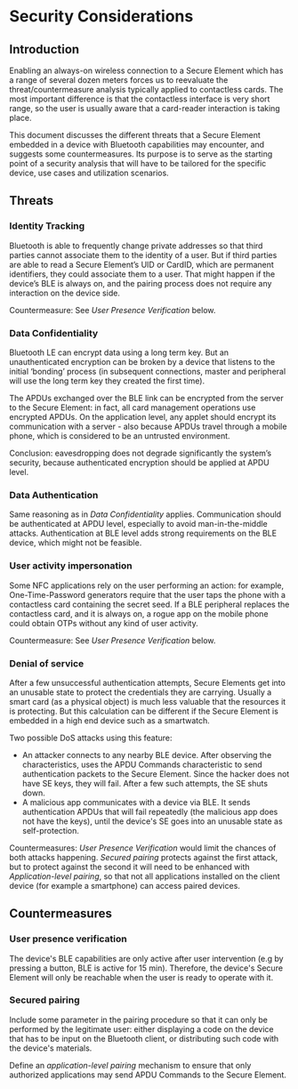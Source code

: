 # Security Considerations

## Introduction

Enabling an always-on wireless connection to a Secure Element which has a range of several dozen meters forces us to reevaluate the threat/countermeasure analysis typically applied to contactless cards. The most important difference is that the contactless interface is very short range, so the user is usually aware that a card-reader interaction is taking place.

This document discusses the different threats that a Secure Element embedded in a device with Bluetooth capabilities may encounter, and suggests some countermeasures. Its purpose is to serve as the starting point of a security analysis that will have to be tailored for the specific device, use cases and utilization scenarios.

## Threats

### Identity Tracking
Bluetooth is able to frequently change private addresses so that third parties cannot associate them to the identity of a user.
But if third parties are able to read a Secure Element’s UID or CardID, which are permanent identifiers, they could associate them to a user. That might happen if the device’s BLE is always on, and the pairing process does not require any interaction on the device side.

Countermeasure: See *User Presence Verification* below.

### Data Confidentiality
Bluetooth LE can encrypt data using a long term key. But an unauthenticated encryption can be broken by a device that listens to the initial ‘bonding’ process (in subsequent connections, master and peripheral will use the long term key they created the first time).

The APDUs exchanged over the BLE link can be encrypted from the server to the Secure Element: in fact, all card management operations use encrypted APDUs. 
On the application level, any applet should encrypt its communication with a server - also because APDUs travel through a mobile phone, which is considered to be an untrusted environment.

Conclusion: eavesdropping does not degrade significantly the system’s security, because authenticated encryption should be applied at APDU level.

### Data Authentication
Same reasoning as in *Data Confidentiality* applies. Communication should be authenticated at APDU level, especially to avoid man-in-the-middle attacks.
Authentication at BLE level adds strong requirements on the BLE device, which might not be feasible.

### User activity impersonation
Some NFC applications rely on the user performing an action: for example, One-Time-Password generators require that the user taps the phone with a contactless card containing the secret seed.
If a BLE peripheral replaces the contactless card, and it is always on, a rogue app on the mobile phone could obtain OTPs without any kind of user activity.

Countermeasure: See *User Presence Verification* below.

### Denial of service
After a few unsuccessful authentication attempts, Secure Elements get into an unusable state to protect the credentials they are carrying. 
Usually a smart card (as a physical object) is much less valuable that the resources it is protecting. But this calculation can be different if the Secure Element is embedded in a high end device such as a smartwatch.

Two possible DoS attacks using this feature:
- An attacker connects to any nearby BLE device. After observing the characteristics, uses the APDU Commands characteristic to send authentication packets to the Secure Element. Since the hacker does not have SE keys, they will fail. After a few such attempts, the SE shuts down.
- A malicious app communicates with a device via BLE. It sends authentication APDUs that will fail repeatedly (the malicious app does not have the keys), until the device's SE goes into an unusable state as self-protection.

Countermeasures: *User Presence Verification* would limit the chances of both attacks happening. *Secured pairing* protects against the first attack, but to protect against the second it will need to be enhanced with *Application-level pairing*, so that not all applications installed on the client device (for example a smartphone) can access paired devices.

## Countermeasures

### User presence verification
The device's BLE capabilities are only active after user intervention (e.g by pressing a button, BLE is active for 15 min). Therefore, the device's Secure Element will only be reachable when the user is ready to operate with it.

### Secured pairing
Include some parameter in the pairing procedure so that it can only be performed by the legitimate user: either displaying a code on the device that has to be input on the Bluetooth client, or distributing such code with the device's materials.

Define an *application-level pairing* mechanism to ensure that only authorized applications may send APDU Commands to the Secure Element.

